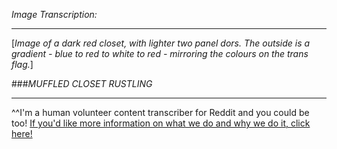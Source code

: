 *Image Transcription:*

---

[*Image of a dark red closet, with lighter two panel dors. The outside is a gradient - blue to red to white to red - mirroring the colours on the trans flag.*]

###*MUFFLED CLOSET RUSTLING*

---

^^I'm&#32;a&#32;human&#32;volunteer&#32;content&#32;transcriber&#32;for&#32;Reddit&#32;and&#32;you&#32;could&#32;be&#32;too!&#32;[If&#32;you'd&#32;like&#32;more&#32;information&#32;on&#32;what&#32;we&#32;do&#32;and&#32;why&#32;we&#32;do&#32;it,&#32;click&#32;here!](https://www.reddit.com/r/TranscribersOfReddit/wiki/index)

